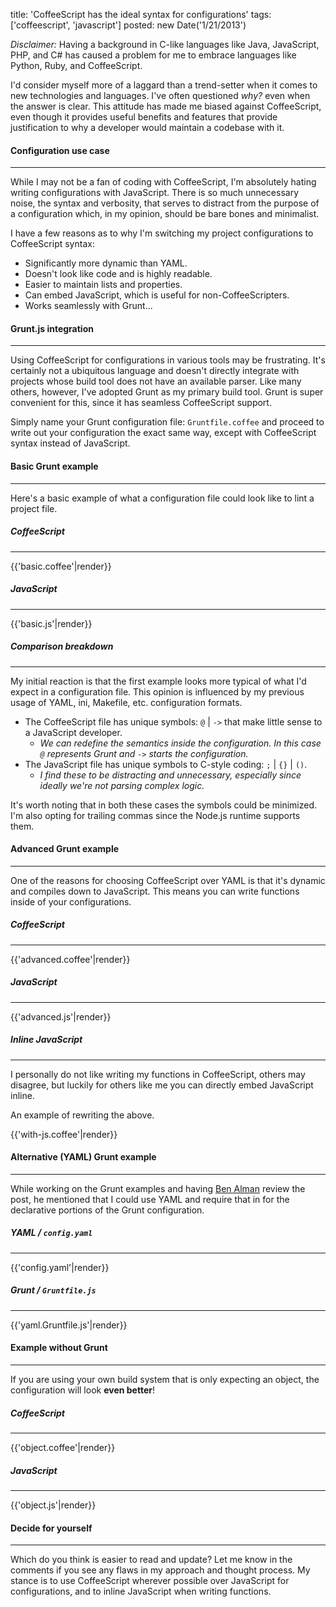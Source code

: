 title: 'CoffeeScript has the ideal syntax for configurations'
tags: ['coffeescript', 'javascript']
posted: new Date('1/21/2013')

*Disclaimer:*
Having a background in C-like languages like Java, JavaScript, PHP, and C# has
caused a problem for me to embrace languages like Python, Ruby, and
CoffeeScript.

I'd consider myself more of a laggard than a trend-setter when it comes to new
technologies and languages.  I've often questioned *why?* even when the answer
is clear.  This attitude has made me biased against CoffeeScript, even though
it provides useful benefits and features that provide justification to why a
developer would maintain a codebase with it.

#### Configuration use case ####
* * *

While I may not be a fan of coding with CoffeeScript, I'm absolutely hating
writing configurations with JavaScript.  There is so much unnecessary noise,
the syntax and verbosity, that serves to distract from the purpose of a
configuration which, in my opinion, should be bare bones and minimalist.

I have a few reasons as to why I'm switching my project configurations to
CoffeeScript syntax:

* Significantly more dynamic than YAML.
* Doesn't look like code and is highly readable.
* Easier to maintain lists and properties.
* Can embed JavaScript, which is useful for non-CoffeeScripters.
* Works seamlessly with Grunt...

#### Grunt.js integration ####
* * *

Using CoffeeScript for configurations in various tools may be frustrating.
It's certainly not a ubiquitous language and doesn't directly integrate with
projects whose build tool does not have an available parser.  Like many others,
however, I've adopted Grunt as my primary build tool.  Grunt is super
convenient for this, since it has seamless CoffeeScript support.

Simply name your Grunt configuration file: `Gruntfile.coffee` and proceed to
write out your configuration the exact same way, except with CoffeeScript
syntax instead of JavaScript.

#### Basic Grunt example ####
* * *

Here's a basic example of what a configuration file could look like to lint a
project file.

<div class="inline_code_block">
  <h5>CoffeeScript</h5>
  <hr>
  {{'basic.coffee'|render}}
</div>

<div class="inline_code_block">
  <h5>JavaScript</h5>
  <hr>
  {{'basic.js'|render}}
</div>

##### Comparison breakdown #####
* * *

My initial reaction is that the first example looks more typical of what I'd
expect in a configuration file.  This opinion is influenced by my previous
usage of YAML, ini, Makefile, etc.  configuration formats.

* The CoffeeScript file has unique symbols: `@` | `->` that make little sense
  to a JavaScript developer.
  + *We can redefine the semantics inside the configuration.  In this case
    `@` represents Grunt and `->` starts the configuration.*
* The JavaScript file has unique symbols to C-style coding: `;` | `{}` | `()`.
  + *I find these to be distracting and unnecessary, especially since ideally
    we're not parsing complex logic.*

It's worth noting that in both these cases the symbols could be minimized.  I'm
also opting for trailing commas since the Node.js runtime supports them.

#### Advanced Grunt example ####
* * *

One of the reasons for choosing CoffeeScript over YAML is that it's dynamic and
compiles down to JavaScript.  This means you can write functions inside of your
configurations.

<div class="inline_code_block">
  <h5>CoffeeScript</h5>
  <hr>
  {{'advanced.coffee'|render}}
</div>

<div class="inline_code_block">
  <h5>JavaScript</h5>
  <hr>
  {{'advanced.js'|render}}
</div>

##### Inline JavaScript #####
* * *

I personally do not like writing my functions in CoffeeScript, others may
disagree, but luckily for others like me you can directly embed JavaScript
inline.

An example of rewriting the above.

{{'with-js.coffee'|render}}

#### Alternative (YAML) Grunt example ####
* * *

While working on the Grunt examples and having [Ben
Alman](http://benalman.com/) review the post, he mentioned that I could use
YAML and require that in for the declarative portions of the Grunt
configuration.

<div class="inline_code_block">
  <h5>YAML / <code>config.yaml</code></h5>
  <hr>
  {{'config.yaml'|render}}
</div>

<div class="inline_code_block">
  <h5>Grunt / <code>Gruntfile.js</code></h5>
  <hr>
  {{'yaml.Gruntfile.js'|render}}
</div>

#### Example without Grunt ####
* * *

If you are using your own build system that is only expecting an object, the
configuration will look **even better**!

<div class="inline_code_block">
  <h5>CoffeeScript</h5>
  <hr>
  {{'object.coffee'|render}}
</div>

<div class="inline_code_block">
  <h5>JavaScript</h5>
  <hr>
  {{'object.js'|render}}
</div>

#### Decide for yourself ####
* * *

Which do you think is easier to read and update? Let me know in the comments if
you see any flaws in my approach and thought process.  My stance is to use
CoffeeScript wherever possible over JavaScript for configurations, and to inline
JavaScript when writing functions.
